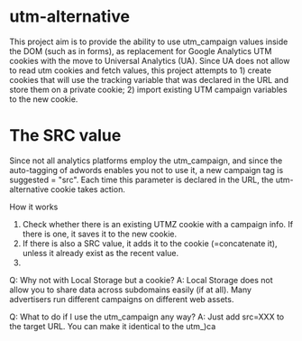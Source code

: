 utm-alternative
===============

This project aim is to provide the ability to use utm_campaign values inside the DOM (such as in forms), as replacement for Google Analytics UTM cookies with the move to Universal Analytics (UA). Since UA does not allow to read utm cookies and fetch values, this project attempts to 1) create cookies that will use the tracking variable that was declared in the URL and store them on a private cookie; 2) import existing UTM campaign variables to the new cookie.

The SRC value
=============
Since not all analytics platforms employ the utm_campaign, and since the auto-tagging of adwords enables you not to use it, a new campaign tag is suggested = "src". Each time this parameter is declared in the URL, the utm-alternative cookie takes action.

How it works
1) Check whether there is an existing UTMZ cookie with a campaign info. If there is one, it saves it to the new cookie. 
2) If there is also a SRC value, it adds it to the cookie (=concatenate it), unless it already exist as the recent value. 
3) 

Q: Why not with Local Storage but a cookie?
A: Local Storage does not allow you to share data across subdomains easily (if at all). Many advertisers run different campaigns on different web assets.

Q: What to do if I use the utm_campaign any way?
A: Just add src=XXX to the target URL. You can make it identical to the utm_)ca
